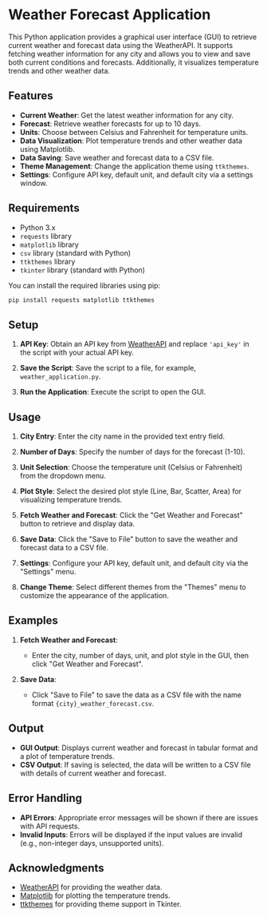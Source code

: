 # Weather Forecast Application

This Python application provides a graphical user interface (GUI) to retrieve current weather and forecast data using the WeatherAPI. It supports fetching weather information for any city and allows you to view and save both current conditions and forecasts. Additionally, it visualizes temperature trends and other weather data.

## Features

- **Current Weather**: Get the latest weather information for any city.
- **Forecast**: Retrieve weather forecasts for up to 10 days.
- **Units**: Choose between Celsius and Fahrenheit for temperature units.
- **Data Visualization**: Plot temperature trends and other weather data using Matplotlib.
- **Data Saving**: Save weather and forecast data to a CSV file.
- **Theme Management**: Change the application theme using `ttkthemes`.
- **Settings**: Configure API key, default unit, and default city via a settings window.

## Requirements

- Python 3.x
- `requests` library
- `matplotlib` library
- `csv` library (standard with Python)
- `ttkthemes` library
- `tkinter` library (standard with Python)

You can install the required libraries using pip:

```bash
pip install requests matplotlib ttkthemes
```

## Setup

1. **API Key**: Obtain an API key from [WeatherAPI](https://www.weatherapi.com/) and replace `'api_key'` in the script with your actual API key.

2. **Save the Script**: Save the script to a file, for example, `weather_application.py`.

3. **Run the Application**: Execute the script to open the GUI.

## Usage

1. **City Entry**: Enter the city name in the provided text entry field.

2. **Number of Days**: Specify the number of days for the forecast (1-10).

3. **Unit Selection**: Choose the temperature unit (Celsius or Fahrenheit) from the dropdown menu.

4. **Plot Style**: Select the desired plot style (Line, Bar, Scatter, Area) for visualizing temperature trends.

5. **Fetch Weather and Forecast**: Click the "Get Weather and Forecast" button to retrieve and display data.

6. **Save Data**: Click the "Save to File" button to save the weather and forecast data to a CSV file.

7. **Settings**: Configure your API key, default unit, and default city via the "Settings" menu.

8. **Change Theme**: Select different themes from the "Themes" menu to customize the appearance of the application.

## Examples

1. **Fetch Weather and Forecast**:
   - Enter the city, number of days, unit, and plot style in the GUI, then click "Get Weather and Forecast".

2. **Save Data**:
   - Click "Save to File" to save the data as a CSV file with the name format `{city}_weather_forecast.csv`.

## Output

- **GUI Output**: Displays current weather and forecast in tabular format and a plot of temperature trends.
- **CSV Output**: If saving is selected, the data will be written to a CSV file with details of current weather and forecast.

## Error Handling

- **API Errors**: Appropriate error messages will be shown if there are issues with API requests.
- **Invalid Inputs**: Errors will be displayed if the input values are invalid (e.g., non-integer days, unsupported units).

## Acknowledgments

- [WeatherAPI](https://www.weatherapi.com/) for providing the weather data.
- [Matplotlib](https://matplotlib.org/) for plotting the temperature trends.
- [ttkthemes](https://pypi.org/project/ttkthemes/) for providing theme support in Tkinter.
